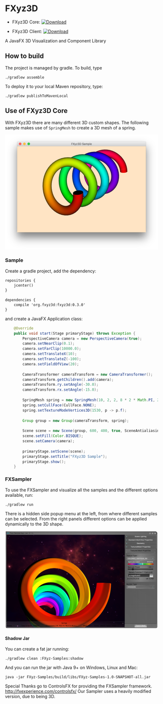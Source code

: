 FXyz3D
======

 - FXyz3D Core: 
 [ ![Download](https://api.bintray.com/packages/jpereda/FXyz3D/fxyz3d/images/download.svg) ](https://bintray.com/jpereda/FXyz3D/fxyz3d/_latestVersion)

 - FXyz3D Client: 
[ ![Download](https://api.bintray.com/packages/jpereda/FXyz3D/fxyz3d-client/images/download.svg) ](https://bintray.com/jpereda/FXyz3D/fxyz3d-client/_latestVersion)

A JavaFX 3D Visualization and Component Library

## How to build

The project is managed by gradle. To build, type

	./gradlew assemble

To deploy it to your local Maven repository, type:

	./gradlew publishToMavenLocal

## Use of FXyz3D Core

With FXyz3D there are many different 3D custom shapes. The following sample makes use of `SpringMesh` to create 
a 3D mesh of a spring.

![](/resources/SpringMesh.png)

### Sample

Create a gradle project, add the dependency:

```
repositories {
    jcenter()
}

dependencies {
    compile 'org.fxyz3d:fxyz3d:0.3.0'
}
```

and create a JavaFX Application class: 

```java
    @Override
    public void start(Stage primaryStage) throws Exception {
        PerspectiveCamera camera = new PerspectiveCamera(true);        
        camera.setNearClip(0.1);
        camera.setFarClip(10000.0);
        camera.setTranslateX(10);
        camera.setTranslateZ(-100);
        camera.setFieldOfView(20);
        
        CameraTransformer cameraTransform = new CameraTransformer();
        cameraTransform.getChildren().add(camera);
        cameraTransform.ry.setAngle(-30.0);
        cameraTransform.rx.setAngle(-15.0);
        
        SpringMesh spring = new SpringMesh(10, 2, 2, 8 * 2 * Math.PI, 200, 100, 0, 0);
        spring.setCullFace(CullFace.NONE);
        spring.setTextureModeVertices3D(1530, p -> p.f);
        
        Group group = new Group(cameraTransform, spring);
        
        Scene scene = new Scene(group, 600, 400, true, SceneAntialiasing.BALANCED);
        scene.setFill(Color.BISQUE);
        scene.setCamera(camera);
        
        primaryStage.setScene(scene);
        primaryStage.setTitle("FXyz3D Sample");
        primaryStage.show();
    }
```

### FXSampler

To use the FXSampler and visualize all the samples and the different options available, run:

    ./gradlew run
    
There is a hidden side popup menu at the left, from where different samples can be selected. From the right panels different options can be applied dynamically to the 3D shape.

![](/resources/fxsampler.png)

 #### Shadow Jar

You can create a fat jar running:

    ./gradlew clean :FXyz-Samples:shadow  

And you can run the jar with Java 9+ on Windows, Linux and Mac:

    java -jar FXyz-Samples/build/libs/FXyz-Samples-1.0-SNAPSHOT-all.jar

Special Thanks go to ControlsFX for providing the FXSampler framework.
http://fxexperience.com/controlsfx/
Our Sampler uses a heavily modified version, due to being 3D.
